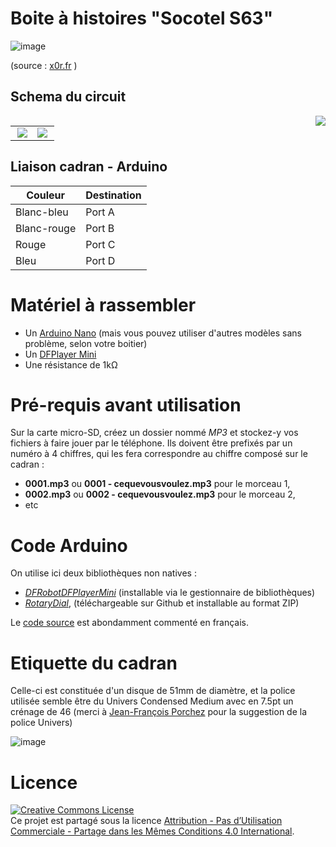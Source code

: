 # Boite à histoires "Socotel S63"

![image](https://user-images.githubusercontent.com/1282106/144014466-de22c6db-30d0-470b-b444-1885433b99f5.png)

(source : [x0r.fr](https://x0r.fr/blog/53) )

## Schema du circuit
<img src="https://user-images.githubusercontent.com/1282106/159553098-f76d16e0-87f6-4340-8629-fd2b48387afb.png" align="right" />

<table border="0" cellspacing="0" cellpadding="0">
  <tr>
    <td width="50%"><img src="https://user-images.githubusercontent.com/1282106/159449549-88aea507-3547-4f7f-97e7-b094df9191a9.png" align="right" /></td>
    <td><img src="https://user-images.githubusercontent.com/1282106/159546687-9603c016-0289-4233-be95-e127fce51251.png"></td>
  </tr>
</table>

## Liaison cadran - Arduino

| Couleur       | Destination |
| ------------- | ----------- |
| Blanc-bleu    | Port A      |
| Blanc-rouge   | Port B      |
| Rouge         | Port C      |
| Bleu          | Port D      |

# Matériel à rassembler
- Un [Arduino Nano](https://www.gotronic.fr/art-carte-arduino-nano-12422.htm) (mais vous pouvez utiliser d'autres modèles sans problème, selon votre boitier)
- Un [DFPlayer Mini](https://www.gotronic.fr/art-module-mp3-dfr0299-22404.htm)
- Une résistance de 1kΩ

# Pré-requis avant utilisation
Sur la carte micro-SD, créez un dossier nommé _MP3_ et stockez-y vos fichiers à faire jouer par le téléphone. Ils doivent être prefixés par un numéro à 4 chiffres, qui les fera correspondre au chiffre composé sur le cadran :
- **0001.mp3** ou **0001 - cequevousvoulez.mp3** pour le morceau 1,
- **0002.mp3** ou **0002 - cequevousvoulez.mp3** pour le morceau 2,
- etc

# Code Arduino
On utilise ici deux bibliothèques non natives :
- [*DFRobotDFPlayerMini*](https://github.com/DFRobot/DFRobotDFPlayerMini) (installable via le gestionnaire de bibliothèques)
- [*RotaryDial*](https://github.com/markfickett/Rotary-Dial), (téléchargeable sur Github et installable au format ZIP)

Le [code source](./Boite_a_histoires_S63.ino) est abondamment commenté en français.

# Etiquette du cadran
Celle-ci est constituée d'un disque de 51mm de diamètre, et la police utilisée semble être du Univers Condensed Medium avec en 7.5pt un crénage de 46 (merci à [Jean-François Porchez](https://typofonderie.com) pour la suggestion de la police Univers)

![image](https://user-images.githubusercontent.com/1282106/144504833-abf780c6-383c-48c3-8791-4e733949bcb3.png)

# Licence
<a rel="license" href="https://creativecommons.org/licenses/by-nc-sa/4.0/deed.fr"><img alt="Creative Commons License" style="border-width:0" src="https://i.creativecommons.org/l/by-nc-sa/4.0/88x31.png" /></a><br />Ce projet est partagé sous la licence <a rel="license" href="https://creativecommons.org/licenses/by-nc-sa/4.0/deed.fr">Attribution - Pas d’Utilisation Commerciale - Partage dans les Mêmes Conditions 4.0 International</a>.
